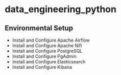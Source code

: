 # data_engineering_python 

## Environmental Setup

+ Install and Configure Apache Airflow
+ Install and Configure Apache Nifi
+ Install and Configure PostgreSQL
+ Install and Configure PgAdmin
+ Install and Configure Elasticsearch
+ Install and Configure Kibana
